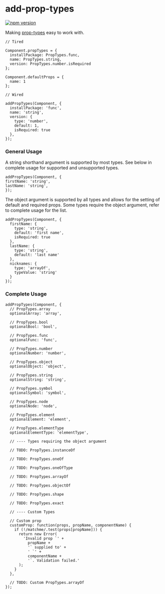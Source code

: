 # add-prop-types

[![npm version](https://badge.fury.io/js/add-prop-types.svg)](https://badge.fury.io/js/add-prop-types)

Making [prop-types](https://reactjs.org/docs/typechecking-with-proptypes.html) easy to work with.

```
// Tired

Component.propTypes = {
  installPackage: PropTypes.func,
  name: PropTypes.string,
  version: PropTypes.number.isRequired
};

Component.defaultProps = {
  name: 1
};

// Wired

addPropTypes(Component, {
  installPackage: 'func',
  name: 'string',
  version: {
    type: 'number',
    default: 1,
    isRequired: true
  },
});
```

### General Usage

A string shorthand argument is supported by most types. See below in complete usage for supported and unsupported types.

```
addPropTypes(Component, {
firstName: 'string',
lastName: 'string',
});
```

The object argument is supported by all types and allows for the setting of default and required props. Some types require the object argument, refer to complete usage for the list.

```
addPropTypes(Component, {
  firstName: {
    type: 'string',
    default: 'first name',
    isRequired: true
  },
  lastName: {
    type: 'string',
    default: 'last name'
  },
  nicknames: {
    type: 'arrayOf',
    typeValue: 'string'
  }
});
```

### Complete Usage

```
addPropTypes(Component, {
  // PropTypes.array
  optionalArray: 'array',

  // PropTypes.bool
  optionalBool: 'bool',

  // PropTypes.func
  optionalFunc: 'func',

  // PropTypes.number
  optionalNumber: 'number',

  // PropTypes.object
  optionalObject: 'object',

  // PropTypes.string
  optionalString: 'string',

  // PropTypes.symbol
  optionalSymbol: 'symbol',

  // PropTypes.node
  optionalNode: 'node',

  // PropTypes.element
  optionalElement: 'element',

  // PropTypes.elementType
  optionalElementType: 'elementType',

  // ---- Types requiring the object argument

  // TODO: PropTypes.instanceOf

  // TODO: PropTypes.oneOf

  // TODO: PropTypes.oneOfType

  // TODO: PropTypes.arrayOf

  // TODO: PropTypes.objectOf

  // TODO: PropTypes.shape

  // TODO: PropTypes.exact

  // ---- Custom Types

  // Custom prop
  customProp: function(props, propName, componentName) {
    if (!/matchme/.test(props[propName])) {
      return new Error(
        'Invalid prop `' +
          propName +
          '` supplied to' +
          ' `' +
          componentName +
          '`. Validation failed.'
      );
    }
  },

  // TODO: Custom PropTypes.arrayOf
});
```
